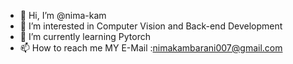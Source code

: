 - 👋 Hi, I’m @nima-kam
- 👀 I’m interested in Computer Vision and Back-end Development
- 🌱 I’m currently learning Pytorch
- 📫 How to reach me 
MY E-Mail :nimakambarani007@gmail.com

<!---
nima-kam/nima-kam is a ✨ special ✨ repository because its `README.md` (this file) appears on your GitHub profile.
You can click the Preview link to take a look at your changes.
--->

